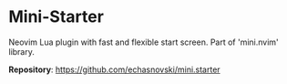 # Mini-Starter

Neovim Lua plugin with fast and flexible start screen. Part of 'mini.nvim' library.

**Repository**: <https://github.com/echasnovski/mini.starter>
